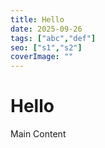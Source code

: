 ```yaml
---
title: Hello
date: 2025-09-26
tags: ["abc","def"]
seo: ["s1","s2"]
coverImage: ""
---
```

# Hello

Main Content